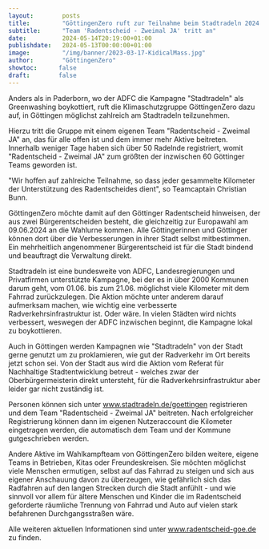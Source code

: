 ```yaml
---
layout:        posts
title:         "GöttingenZero ruft zur Teilnahme beim Stadtradeln 2024 auf"
subtitle:      "Team 'Radentscheid - Zweimal JA' tritt an"
date:          2024-05-14T20:19:00+01:00
publishdate:   2024-05-13T00:00:00+01:00
image:         "/img/banner/2023-03-17-KidicalMass.jpg"
author:        "GöttingenZero"
showtoc:      false
draft:        false
---
```


Anders als in Paderborn, wo der ADFC die Kampagne "Stadtradeln" als Greenwashing boykottiert, ruft die Klimaschutzgruppe GöttingenZero dazu auf, in Göttingen möglichst zahlreich am Stadtradeln teilzunehmen.

Hierzu tritt die Gruppe mit einem eigenen Team "Radentscheid - Zweimal JA" an, das für alle offen ist und dem immer mehr Aktive beitreten. Innerhalb weniger Tage haben sich über 50 Radelnde registriert, womit "Radentscheid - Zweimal JA" zum größten der inzwischen 60 Göttinger Teams geworden ist.

"Wir hoffen auf zahlreiche Teilnahme, so dass jeder gesammelte Kilometer der Unterstützung des Radentscheides dient", so Teamcaptain Christian Bunn.

GöttingenZero möchte damit auf den Göttinger Radentscheid hinweisen, der aus zwei Bürgerentscheiden besteht, die gleichzeitig zur Europawahl am 09.06.2024 an die Wahlurne kommen. Alle Göttingerinnen und Göttinger können dort über die Verbesserungen in ihrer Stadt selbst mitbestimmen. Ein mehrheitlich angenommener Bürgerentscheid ist für die Stadt bindend und beauftragt die Verwaltung direkt.

Stadtradeln ist eine bundesweite von ADFC, Landesregierungen und Privatfirmen unterstützte Kampagne, bei der es in über 2000 Kommunen darum geht, vom 01.06. bis zum 21.06. möglichst viele Kilometer mit dem Fahrrad zurückzulegen. Die Aktion möchte unter anderem darauf aufmerksam machen, wie wichtig eine verbesserte Radverkehrsinfrastruktur ist. Oder wäre. In vielen Städten wird nichts verbessert, weswegen der ADFC inzwischen beginnt, die Kampagne lokal zu boykottieren.

Auch in Göttingen werden Kampagnen wie "Stadtradeln" von der Stadt gerne genutzt um zu proklamieren, wie gut der Radverkehr im Ort bereits jetzt schon sei. Von der Stadt aus wird die Aktion vom Referat für Nachhaltige Stadtentwicklung betreut - welches zwar der Oberbürgermeisterin direkt untersteht, für die Radverkehrsinfrastruktur aber leider gar nicht zuständig ist.

Personen können sich unter www.stadtradeln.de/goettingen registrieren und dem Team "Radentscheid - Zweimal JA" beitreten. Nach erfolgreicher Registrierung können dann im eigenen Nutzeraccount die Kilometer eingetragen werden, die automatisch dem Team und der Kommune gutgeschrieben werden.

Andere Aktive im Wahlkampfteam von GöttingenZero bilden weitere, eigene Teams in Betrieben, Kitas oder Freundeskreisen. Sie möchten möglichst viele Menschen ermutigen, selbst auf das Fahrrad zu steigen und sich aus eigener Anschauung davon zu überzeugen, wie gefährlich sich das Radfahren auf den langen Strecken durch die Stadt anfühlt - und wie sinnvoll vor allem für ältere Menschen und Kinder die im Radentscheid geforderte räumliche Trennung von Fahrrad und Auto auf vielen stark befahrenen Durchgangsstraßen wäre.


Alle weiteren aktuellen Informationen sind unter www.radentscheid-goe.de zu finden. 


